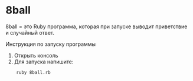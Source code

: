 # 8ball

8ball = это Ruby программа, которая при запуске выводит приветствие и случайный ответ.

Инструкция по запуску программы

1. Открыть консоль
2. Для запуска напишите:

```html
    ruby 8ball.rb
```

